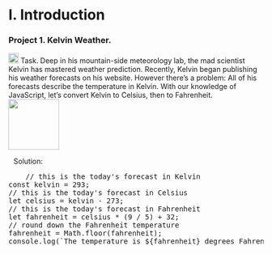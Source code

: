 <div align=left>
  <h1>I. Introduction</h1>
  </div>
 <div align=left>
  <h3>Project 1. Kelvin Weather.</h3>
  <p>
    <img src="https://cdn-icons-png.flaticon.com/512/3524/3524335.png" width=20 heigh=20>
    Task. Deep in his mountain-side meteorology lab, the mad scientist Kelvin has mastered weather prediction.
Recently, Kelvin began publishing his weather forecasts on his website. However there’s a problem: All of his forecasts describe the temperature in Kelvin.
With our knowledge of JavaScript, let’s convert Kelvin to Celsius, then to Fahrenheit.
<img src="https://content.codecademy.com/projects/introduction-to-javascript/learn-javascript-introduction/kelvin-weather/Kelvin%20Thermometers.svg" width=100 heigh=100>  
 <p>
   <img src="https://cdn-icons-png.flaticon.com/128/556/556690.png" width=10 heigh=10>Solution:</p> 
  <div class="highlight highlight-source-sql notranslate position-relative overflow-auto" dir=auto>
    <pre>
    // this is the today's forecast in Kelvin
const kelvin = 293;
// this is the today's forecast in Celsius
let celsius = kelvin - 273;
// this is the today's forecast in Fahrenheit
let fahrenheit = celsius * (9 / 5) + 32;
// round down the Fahrenheit temperature
fahrenheit = Math.floor(fahrenheit);
console.log(`The temperature is ${fahrenheit} degrees Fahrenheit.`);
    </pre>
  </div>
